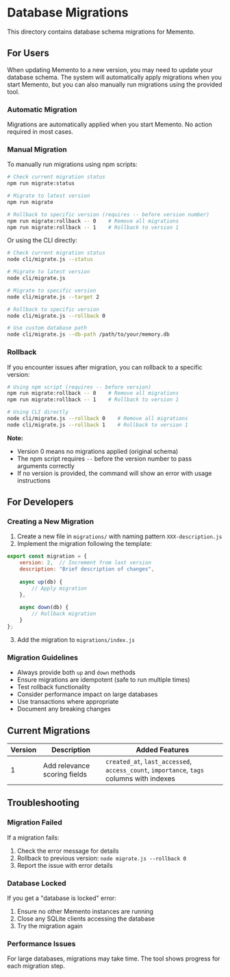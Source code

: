 # Database Migrations

This directory contains database schema migrations for Memento.

## For Users

When updating Memento to a new version, you may need to update your database schema. The system will automatically apply migrations when you start Memento, but you can also manually run migrations using the provided tool.

### Automatic Migration

Migrations are automatically applied when you start Memento. No action required in most cases.

### Manual Migration

To manually run migrations using npm scripts:

```bash
# Check current migration status
npm run migrate:status

# Migrate to latest version
npm run migrate

# Rollback to specific version (requires -- before version number)
npm run migrate:rollback -- 0    # Remove all migrations
npm run migrate:rollback -- 1    # Rollback to version 1
```

Or using the CLI directly:

```bash
# Check current migration status
node cli/migrate.js --status

# Migrate to latest version
node cli/migrate.js

# Migrate to specific version
node cli/migrate.js --target 2

# Rollback to specific version
node cli/migrate.js --rollback 0

# Use custom database path
node cli/migrate.js --db-path /path/to/your/memory.db
```

### Rollback

If you encounter issues after migration, you can rollback to a specific version:

```bash
# Using npm script (requires -- before version)
npm run migrate:rollback -- 0    # Remove all migrations
npm run migrate:rollback -- 1    # Rollback to version 1

# Using CLI directly
node cli/migrate.js --rollback 0    # Remove all migrations
node cli/migrate.js --rollback 1    # Rollback to version 1
```

**Note:** 
- Version 0 means no migrations applied (original schema)
- The npm script requires `--` before the version number to pass arguments correctly
- If no version is provided, the command will show an error with usage instructions

## For Developers

### Creating a New Migration

1. Create a new file in `migrations/` with naming pattern `XXX-description.js`
2. Implement the migration following the template:

```javascript
export const migration = {
    version: 2,  // Increment from last version
    description: "Brief description of changes",
    
    async up(db) {
        // Apply migration
    },
    
    async down(db) {
        // Rollback migration
    }
};
```

3. Add the migration to `migrations/index.js`

### Migration Guidelines

- Always provide both `up` and `down` methods
- Ensure migrations are idempotent (safe to run multiple times)
- Test rollback functionality
- Consider performance impact on large databases
- Use transactions where appropriate
- Document any breaking changes

## Current Migrations

| Version | Description | Added Features |
|---------|-------------|----------------|
| 1 | Add relevance scoring fields | `created_at`, `last_accessed`, `access_count`, `importance`, `tags` columns with indexes |

## Troubleshooting

### Migration Failed

If a migration fails:
1. Check the error message for details
2. Rollback to previous version: `node migrate.js --rollback 0`
3. Report the issue with error details

### Database Locked

If you get a "database is locked" error:
1. Ensure no other Memento instances are running
2. Close any SQLite clients accessing the database
3. Try the migration again

### Performance Issues

For large databases, migrations may take time. The tool shows progress for each migration step.

